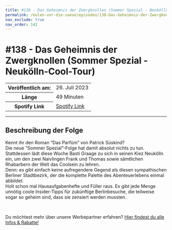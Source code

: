 ```yaml
---
title: #138 - Das Geheimnis der Zwergknollen (Sommer Spezial - Neukölln-Cool-Tour)
permalink: /eulen-vor-die-saeue/episoden/138-Das-Geheimnis-der-Zwergknollen-Sommer-Spezial-Neukoelln-Cool-Tour
nav_exclude: true
nav_order: 142
---
```


# #138 - Das Geheimnis der Zwergknollen (Sommer Spezial - Neukölln-Cool-Tour)
<table class="resp-table dcf-table dcf-table-responsive dcf-table-bordered dcf-table-striped dcf-w-100%">
                    <tbody>
                        <tr>
                            <th scope="row">Veröffentlich am:</th>
                            <td data-label="Veröffentlich am:">26. Juli 2023</td>
                        </tr>
                        <tr>
                            <th scope="row">Länge </th>
                            <td data-label="Länge ">49 Minuten</td>
                        </tr><tr>
                                <th scope="row">Spotify Link</th>
                                <td data-label="Spotify Link"><a href="https://open.spotify.com/episode/1VkUzQoRCSBvEzU7txW7yQ">Spotify Link</a></td>
                            </tr></tbody>
                </table>

***

## Beschreibung der Folge

<div>
<p>Kennt ihr den Roman “Das Parfüm” von Patrick Süskind? <br/>Die neue “Sommer Spezial”-Folge hat damit absolut nichts zu tun. <br/>Stattdessen lädt diese Woche Basti Graage zu sich in seinen Kiez Neukölln ein, um den zwei Naivlingen Frank und Thomas sowie sämtlichen Rhabarbern der Welt das Coolsein zu lehren. <br/>Denn: es gibt einfach keine aufregendere Gegend als diesen sympathischen Berliner Stadtbezirk, der die komplette Palette des Abenteuerlebens einmal abbildet. <br/>Holt schon mal Hausaufgabenhefte und Füller raus. Es gibt jede Menge unnötig coole Insider-Tipps für zukünftige Berlinbesuche, die teilweise sogar so geheim sind, dass sie zensiert werden mussten.</p><br/><p>Du möchtest mehr über unsere Werbepartner erfahren? <a href="https://linktr.ee/EulenvordieSaeue" rel="nofollow">Hier findest du alle Infos &amp; Rabatte!</a></p>  
</div>

